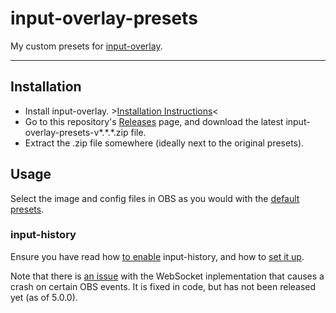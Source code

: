 # input-overlay-presets

My custom presets for [input-overlay](https://github.com/univrsal/input-overlay).

---

## Installation

* Install input-overlay. >[Installation Instructions](https://github.com/univrsal/input-overlay/wiki/Installation)<
* Go to this repository's [Releases](https://github.com/FibreTTP/input-overlay-presets/releases) page, and download the latest input-overlay-presets-v\*.\*.\*.zip file.
* Extract the .zip file somewhere (ideally next to the original presets).

## Usage

Select the image and config files in OBS as you would with the [default presets](https://github.com/univrsal/input-overlay/wiki/Usage).

### input-history

Ensure you have read how [to enable](https://github.com/univrsal/input-overlay/wiki/Input-History) input-history, and how to [set it up](https://github.com/univrsal/input-overlay/tree/master/presets/input-history-windows).

Note that there is [an issue](https://github.com/univrsal/input-overlay/issues/230) with the WebSocket inplementation that causes a crash on certain OBS events. It is fixed in code, but has not been released yet (as of 5.0.0).
